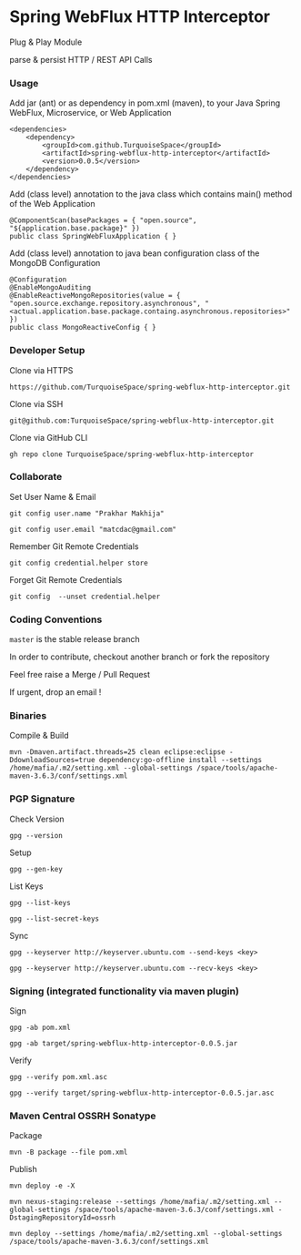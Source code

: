 

# Spring WebFlux HTTP Interceptor #


Plug & Play Module

parse & persist HTTP / REST API Calls



### Usage ###


Add jar (ant) or as dependency in pom.xml (maven), to your Java Spring WebFlux, Microservice, or Web Application

	<dependencies>
		<dependency>
			<groupId>com.github.TurquoiseSpace</groupId>
			<artifactId>spring-webflux-http-interceptor</artifactId>
			<version>0.0.5</version>
		</dependency>
	</dependencies>


Add (class level) annotation to the java class which contains main() method of the Web Application

	@ComponentScan(basePackages = { "open.source", "${application.base.package}" })
	public class SpringWebFluxApplication { }


Add (class level) annotation to java bean configuration class of the MongoDB Configuration

	@Configuration
	@EnableMongoAuditing
	@EnableReactiveMongoRepositories(value = { "open.source.exchange.repository.asynchronous", "<actual.application.base.package.containg.asynchronous.repositories>" })
	public class MongoReactiveConfig { }



### Developer Setup ###


Clone via HTTPS

	https://github.com/TurquoiseSpace/spring-webflux-http-interceptor.git


Clone via SSH

	git@github.com:TurquoiseSpace/spring-webflux-http-interceptor.git


Clone via GitHub CLI

	gh repo clone TurquoiseSpace/spring-webflux-http-interceptor



### Collaborate ###


Set User Name & Email

	git config user.name "Prakhar Makhija"

	git config user.email "matcdac@gmail.com"


Remember Git Remote Credentials

	git config credential.helper store


Forget Git Remote Credentials

	git config  --unset credential.helper



### Coding Conventions ###


`master` is the stable release branch

In order to contribute, checkout another branch or fork the repository

Feel free raise a Merge / Pull Request

If urgent, drop an email !



### Binaries ###


Compile & Build

	mvn -Dmaven.artifact.threads=25 clean eclipse:eclipse -DdownloadSources=true dependency:go-offline install --settings /home/mafia/.m2/setting.xml --global-settings /space/tools/apache-maven-3.6.3/conf/settings.xml



### PGP Signature ###


Check Version

	gpg --version


Setup

	gpg --gen-key


List Keys

	gpg --list-keys

	gpg --list-secret-keys


Sync

	gpg --keyserver http://keyserver.ubuntu.com --send-keys <key>

	gpg --keyserver http://keyserver.ubuntu.com --recv-keys <key>



### Signing (integrated functionality via maven plugin) ###


Sign

	gpg -ab pom.xml

	gpg -ab target/spring-webflux-http-interceptor-0.0.5.jar


Verify

	gpg --verify pom.xml.asc

	gpg --verify target/spring-webflux-http-interceptor-0.0.5.jar.asc



### Maven Central OSSRH Sonatype ###


Package

	mvn -B package --file pom.xml


Publish

	mvn deploy -e -X

	mvn nexus-staging:release --settings /home/mafia/.m2/setting.xml --global-settings /space/tools/apache-maven-3.6.3/conf/settings.xml -DstagingRepositoryId=ossrh

	mvn deploy --settings /home/mafia/.m2/setting.xml --global-settings /space/tools/apache-maven-3.6.3/conf/settings.xml



